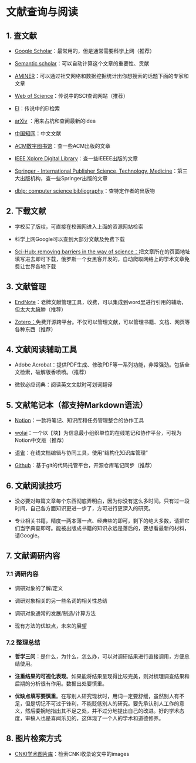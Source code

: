 # 文献查询与阅读

## 1. 查文献

*   [Google Scholar](https://link.zhihu.com/?target=http://scholar.google.com/ "Google Scholar")：最常用的，但是通常需要科学上网（推荐）

*   [Semantic scholar](https://link.zhihu.com/?target=https://www.semanticscholar.org/ "Semantic scholar")：可以自动计算这个文章的重要性、贡献

*   [AMINER](https://link.zhihu.com/?target=http://aminer.org/ "AMINER")：可以通过社交网络和数据挖掘统计出你想搜索的话题下面的专家和文章

*   [Web of Science](https://link.zhihu.com/?target=http://apps.webofknowledge.com/WOS_GeneralSearch_input.do?product=WOS\&search_mode=GeneralSearch\&SID=P1xaxdXlWk7LdQFwHlK\&preferencesSaved= "Web of Science")：传说中的SCI查询网站（推荐）

*   [EI](https://link.zhihu.com/?target=https://www.engineeringvillage.com/search/quick.url "EI")：传说中的EI检索

*   [arXiv](https://link.zhihu.com/?target=http://arxiv.org/ "arXiv") ：用来占坑和查阅最新的idea

*   [中国知网](https://cnki.net/ "中国知网")：中文文献

*   [ACM数字图书馆](https://link.zhihu.com/?target=http://dl.acm.org/ "ACM数字图书馆")：查一些ACM出版的文章

*   [IEEE Xplore Digital Library](https://link.zhihu.com/?target=http://ieeexplore.ieee.org/Xplore/home.jsp "IEEE Xplore Digital Library")：查一些IEEEE出版的文章

*   [Springer - International Publisher Science, Technology, Medicine](https://link.zhihu.com/?target=http://www.springer.com/cn/ "Springer - International Publisher Science, Technology, Medicine")：第三大出版机构，查一些Springer出版的文章

*   [dblp: computer science bibliography](https://link.zhihu.com/?target=http://dblp.uni-trier.de/ "dblp: computer science bibliography")：查特定作者的出版物

## 2. 下载文献

*   学校买了版权，可直接在校园网进入上面的资源网站检索

*   科学上网Google可以查到大部分文献及免费下载

*   [Sci-Hub: removing barriers in the way of science：](https://link.zhihu.com/?target=http://sci-hub.tv/ "Sci-Hub: removing barriers in the way of science：")把文章所在的页面地址填写进去即可下载，俄罗斯一个女黑客开发的，自动爬取网络上的学术文章免费让世界各地下载

## 3. 文献管理

*   [EndNote](https://link.zhihu.com/?target=http://endnote.com/ "EndNote")：老牌文献管理工具，收费，可以集成到word里进行引用的辅助，但太大太臃肿（推荐）

*   [Zotero：](https://link.zhihu.com/?target=https://www.zotero.org/ "Zotero：")免费开源跨平台。不仅可以管理文献，可以管理书籍、文档、网页等各种东西（推荐）

## 4. 文献阅读辅助工具

*   Adobe Acrobat：提供PDF生成、修改PDF等一系列功能，非常强劲。包括全文检索，破解版香喷喷。（推荐）

*   微软必应词典：阅读英文文献时可划词翻译

## 5. 文献笔记本（都支持Markdown语法）

*   [Notion](https://www.notion.so/ "Notion")：一款将笔记、知识库和任务管理整合的协作工具

*   [wolai](https://www.wolai.com/ "wolai")：一个以【块】为信息最小组织单位的在线笔记和协作平台，可视为Notion中文版（推荐）

*   [语雀](https://www.yuque.com/ "语雀")：在线文档编辑与协同工具，使用“结构化知识库管理”

*   [Github](https://github.com/ "Github")：基于git的代码托管平台，开源仓库笔记同步（推荐）

## 6. 文献阅读技巧

*   没必要对每篇文章每个东西彻底弄明白，因为你没有这么多时间。只有过一段时间，自己各方面知识更进一步了，方可进行更深入的研究。

*   专业相关书籍，精度一两本薄一点、经典些的即可，剩下的绝大多数，请把它们当字典查即可。能被出版成书籍的知识永远是落后的，要想看最新的材料，请Google。

## 7. 文献调研内容

### 7.1 调研内容

*   调研对象的了解/定义

*   调研对象相关的另一些名词的相关性总结

*   调研对象通常的发展/制造/计算方法

*   现有方法的优缺点，未来的展望

### 7.2 整理总结

*   **哲学三问**：是什么，为什么，怎么办，可以对调研结果进行直接调用，方便总结使用。

*   **注重结果的可视化表现**。如果能将结果呈现得比较完美，则对梳理调查结果和后期的分析很有作用。数据出处要慎重。

*   **优缺点填写要慎重**。在写别人研究现状时，用词一定要舒缓，虽然别人有不足，但是切记不可过于锋利，不能贬低别人的研究。要先承认别人工作的意义，然后委婉地指出其不足之处，并不过分地提出自己的改进。好的学术态度，审稿人也是喜闻乐见的，这体现了一个人的学术和道德修养。

## 8. 图片检索方式

*   [CNKI学术图片库](https://image.cnki.net/ "CNKI学术图片库")：检索CNKI收录论文中的images
